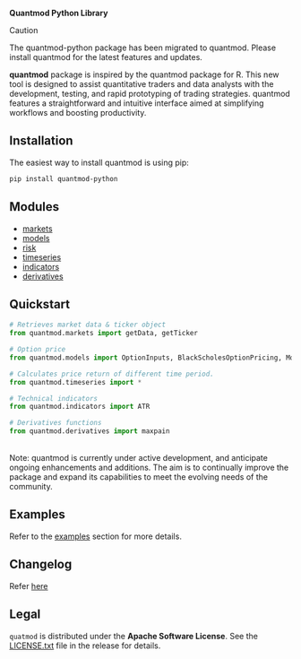 **Quantmod Python Library**

> [!CAUTION]  
> The quantmod-python package has been migrated to quantmod. Please install quantmod for the latest features and updates.


**quantmod** package is inspired by the quantmod package for R. This new tool is designed to assist quantitative traders and data analysts with the development, testing, and rapid prototyping of trading strategies. quantmod features a straightforward and intuitive interface aimed at simplifying workflows and boosting productivity.


## Installation
The easiest way to install quantmod is using pip:

```bash
pip install quantmod-python
```


## Modules

* [markets](https://kannansingaravelu.com/docs/site/markets/)
* [models](https://kannansingaravelu.com/docs/site/models/)
* [risk](https://kannansingaravelu.com/docs/site/risk/) 
* [timeseries](https://kannansingaravelu.com/docs/site/timeseries/)
* [indicators](https://kannansingaravelu.com/docs/site/indicators/)
* [derivatives](https://kannansingaravelu.com/docs/site/derivatives/)


## Quickstart

```py
# Retrieves market data & ticker object 
from quantmod.markets import getData, getTicker

# Option price
from quantmod.models import OptionInputs, BlackScholesOptionPricing, MonteCarloOptionPricing

# Calculates price return of different time period.
from quantmod.timeseries import *

# Technical indicators
from quantmod.indicators import ATR

# Derivatives functions
from quantmod.derivatives import maxpain
```
<br>
Note: quantmod is currently under active development, and anticipate ongoing enhancements and additions. The aim is to continually improve the package and expand its capabilities to meet the evolving needs of the community.


## Examples
Refer to the [examples](https://kannansingaravelu.com/) section for more details.


## Changelog
Refer [here](https://kannansingaravelu.com/docs/site/)


## Legal 
`quatmod` is distributed under the **Apache Software License**. See the [LICENSE.txt](https://www.apache.org/licenses/LICENSE-2.0.txt) file in the release for details.
